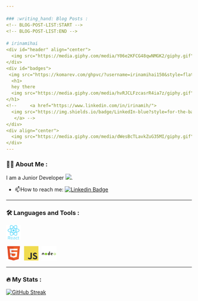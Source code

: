 ```yaml
---

### :writing_hand: Blog Posts :
<!-- BLOG-POST-LIST:START -->
<!-- BLOG-POST-LIST:END -->

# irinamihai
<div id="header" align="center">
  <img src="https://media.giphy.com/media/Y06e2KFCG48qwNMGK2/giphy.gif" width="100"/>
</div>
<div id="badges">
 <img src="https://komarev.com/ghpvc/?username=irinamihai150&style=flat-square&color=blue" alt=""/>
  <h1>
  hey there
  <img src="https://media.giphy.com/media/hvRJCLFzcasrR4ia7z/giphy.gif" width="30px"/>
</h1>
<!--     <a href="https://www.linkedin.com/in/irinamih/">
  <img src="https://img.shields.io/badge/LinkedIn-blue?style=for-the-badge&logo=linkedin&logoColor=white" alt="LinkedIn Badge"/>
   </a> -->
</div>
<div align="center">
  <img src="https://media.giphy.com/media/dWesBcTLavkZuG35MI/giphy.gif" width="600" height="300"/>
</div>
---
```


### :woman_technologist: About Me :

I am a Junior Developer <img src="https://media.giphy.com/media/scZPhLqaVOM1qG4lT9/giphy.gif" width="30">.


- :mailbox:How to reach me: [![Linkedin Badge](https://img.shields.io/badge/-irina-blue?style=flat&logo=Linkedin&logoColor=white)](https://www.linkedin.com/in/irinamih/)
- ---

### :hammer_and_wrench: Languages and Tools :

<div>
  
  <img src="https://github.com/devicons/devicon/blob/master/icons/react/react-original-wordmark.svg" title="React" alt="React" width="40" height="40"/>&nbsp;

  <img src="https://github.com/devicons/devicon/blob/master/icons/html5/html5-original.svg" title="HTML5" alt="HTML" width="40" height="40"/>&nbsp;
  <img src="https://github.com/devicons/devicon/blob/master/icons/javascript/javascript-original.svg" title="JavaScript" alt="JavaScript" width="40" height="40"/>&nbsp;
  <img src="https://github.com/devicons/devicon/blob/master/icons/nodejs/nodejs-original-wordmark.svg" title="NodeJS" alt="NodeJS" width="40" height="40"/>&nbsp;

---

### :fire: My Stats :
[![GitHub Streak](http://github-readme-streak-stats.herokuapp.com?user=irinamihai150&theme=dark&background=000000)](https://git.io/streak-stats)
